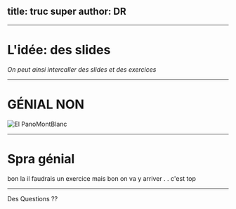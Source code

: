title: truc super 
author: DR 
---



***

# L'idée: des slides

*On peut ainsi intercaller des slides et des exercices*   


***


# GÉNIAL NON

![El PanoMontBlanc ](https://upload.wikimedia.org/wikipedia/commons/thumb/0/0c/PanoMontBlancHDR_edit_1.jpg/800px-PanoMontBlancHDR_edit_1.jpg)




***

# Spra génial 

bon la il faudrais un exercice 
mais bon on va y arriver . . 
c'est top 


***

Des Questions ?? 





